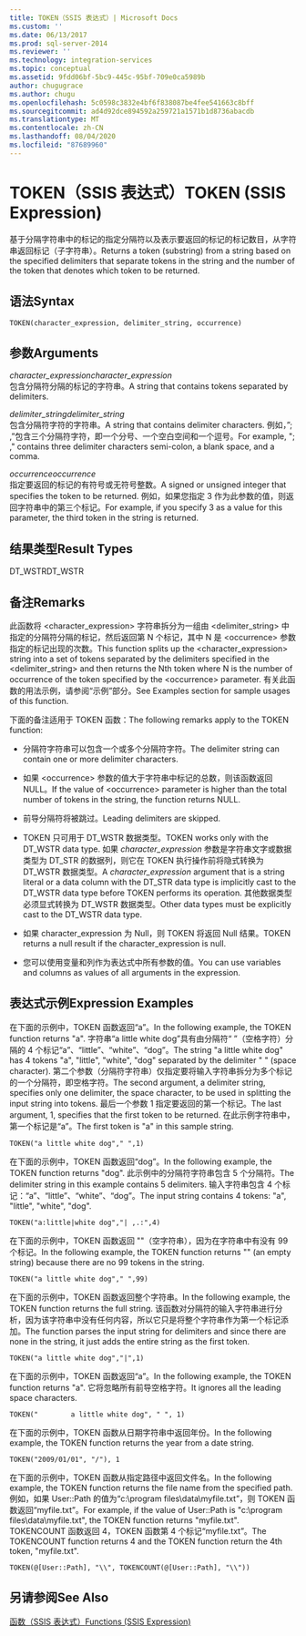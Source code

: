 ```yaml
---
title: TOKEN（SSIS 表达式）| Microsoft Docs
ms.custom: ''
ms.date: 06/13/2017
ms.prod: sql-server-2014
ms.reviewer: ''
ms.technology: integration-services
ms.topic: conceptual
ms.assetid: 9fdd06bf-5bc9-445c-95bf-709e0ca5989b
author: chugugrace
ms.author: chugu
ms.openlocfilehash: 5c0598c3832e4bf6f838087be4fee541663c8bff
ms.sourcegitcommit: ad4d92dce894592a259721a1571b1d8736abacdb
ms.translationtype: MT
ms.contentlocale: zh-CN
ms.lasthandoff: 08/04/2020
ms.locfileid: "87689960"
---
```

# <a name="token--ssis-expression"></a><span data-ttu-id="3dbf3-102">TOKEN（SSIS 表达式）</span><span class="sxs-lookup"><span data-stu-id="3dbf3-102">TOKEN  (SSIS Expression)</span></span>
  <span data-ttu-id="3dbf3-103">基于分隔字符串中的标记的指定分隔符以及表示要返回的标记的标记数目，从字符串返回标记（子字符串）。</span><span class="sxs-lookup"><span data-stu-id="3dbf3-103">Returns a token (substring) from a string based on the specified delimiters that separate tokens in the string and the number of the token that denotes which token to be returned.</span></span>  
  
## <a name="syntax"></a><span data-ttu-id="3dbf3-104">语法</span><span class="sxs-lookup"><span data-stu-id="3dbf3-104">Syntax</span></span>  
  
```  
TOKEN(character_expression, delimiter_string, occurrence)  
```  
  
## <a name="arguments"></a><span data-ttu-id="3dbf3-105">参数</span><span class="sxs-lookup"><span data-stu-id="3dbf3-105">Arguments</span></span>  
 <span data-ttu-id="3dbf3-106">*character_expression*</span><span class="sxs-lookup"><span data-stu-id="3dbf3-106">*character_expression*</span></span>  
 <span data-ttu-id="3dbf3-107">包含分隔符分隔的标记的字符串。</span><span class="sxs-lookup"><span data-stu-id="3dbf3-107">A string that contains tokens separated by delimiters.</span></span>  
  
 <span data-ttu-id="3dbf3-108">*delimiter_string*</span><span class="sxs-lookup"><span data-stu-id="3dbf3-108">*delimiter_string*</span></span>  
 <span data-ttu-id="3dbf3-109">包含分隔符字符的字符串。</span><span class="sxs-lookup"><span data-stu-id="3dbf3-109">A string that contains delimiter characters.</span></span> <span data-ttu-id="3dbf3-110">例如，”; ,”包含三个分隔符字符，即一个分号、一个空白空间和一个逗号。</span><span class="sxs-lookup"><span data-stu-id="3dbf3-110">For example, "; ," contains three delimiter characters semi-colon, a blank space, and a comma.</span></span>  
  
 <span data-ttu-id="3dbf3-111">*occurrence*</span><span class="sxs-lookup"><span data-stu-id="3dbf3-111">*occurrence*</span></span>  
 <span data-ttu-id="3dbf3-112">指定要返回的标记的有符号或无符号整数。</span><span class="sxs-lookup"><span data-stu-id="3dbf3-112">A signed or unsigned integer that specifies the token to be returned.</span></span> <span data-ttu-id="3dbf3-113">例如，如果您指定 3 作为此参数的值，则返回字符串中的第三个标记。</span><span class="sxs-lookup"><span data-stu-id="3dbf3-113">For example, if you specify 3 as a value for this parameter, the third token in the string is returned.</span></span>  
  
## <a name="result-types"></a><span data-ttu-id="3dbf3-114">结果类型</span><span class="sxs-lookup"><span data-stu-id="3dbf3-114">Result Types</span></span>  
 <span data-ttu-id="3dbf3-115">DT_WSTR</span><span class="sxs-lookup"><span data-stu-id="3dbf3-115">DT_WSTR</span></span>  
  
## <a name="remarks"></a><span data-ttu-id="3dbf3-116">备注</span><span class="sxs-lookup"><span data-stu-id="3dbf3-116">Remarks</span></span>  
 <span data-ttu-id="3dbf3-117">此函数将 <character_expression> 字符串拆分为一组由 <delimiter_string> 中指定的分隔符分隔的标记，然后返回第 N 个标记，其中 N 是 \<occurrence> 参数指定的标记出现的次数。</span><span class="sxs-lookup"><span data-stu-id="3dbf3-117">This function splits up the <character_expression> string into a set of tokens separated by the delimiters specified in the <delimiter_string> and then returns the Nth token where N is the number of occurrence of the token specified by the \<occurrence> parameter.</span></span> <span data-ttu-id="3dbf3-118">有关此函数的用法示例，请参阅“示例”部分。</span><span class="sxs-lookup"><span data-stu-id="3dbf3-118">See Examples section for sample usages of this function.</span></span>  
  
 <span data-ttu-id="3dbf3-119">下面的备注适用于 TOKEN 函数：</span><span class="sxs-lookup"><span data-stu-id="3dbf3-119">The following remarks apply to the TOKEN function:</span></span>  
  
-   <span data-ttu-id="3dbf3-120">分隔符字符串可以包含一个或多个分隔符字符。</span><span class="sxs-lookup"><span data-stu-id="3dbf3-120">The delimiter string can contain one or more delimiter characters.</span></span>  
  
-   <span data-ttu-id="3dbf3-121">如果 \<occurrence> 参数的值大于字符串中标记的总数，则该函数返回 NULL。</span><span class="sxs-lookup"><span data-stu-id="3dbf3-121">If the value of \<occurrence> parameter is higher than the total number of tokens in the string, the function returns NULL.</span></span>  
  
-   <span data-ttu-id="3dbf3-122">前导分隔符将被跳过。</span><span class="sxs-lookup"><span data-stu-id="3dbf3-122">Leading delimiters are skipped.</span></span>  
  
-   <span data-ttu-id="3dbf3-123">TOKEN 只可用于 DT_WSTR 数据类型。</span><span class="sxs-lookup"><span data-stu-id="3dbf3-123">TOKEN works only with the DT_WSTR data type.</span></span> <span data-ttu-id="3dbf3-124">如果 *character_expression* 参数是字符串文字或数据类型为 DT_STR 的数据列，则它在 TOKEN 执行操作前将隐式转换为 DT_WSTR 数据类型。</span><span class="sxs-lookup"><span data-stu-id="3dbf3-124">A *character_expression* argument that is a string literal or a data column with the DT_STR data type is implicitly cast to the DT_WSTR data type before TOKEN performs its operation.</span></span> <span data-ttu-id="3dbf3-125">其他数据类型必须显式转换为 DT_WSTR 数据类型。</span><span class="sxs-lookup"><span data-stu-id="3dbf3-125">Other data types must be explicitly cast to the DT_WSTR data type.</span></span>  
  
-   <span data-ttu-id="3dbf3-126">如果 character_expression 为 Null，则 TOKEN 将返回 Null 结果。</span><span class="sxs-lookup"><span data-stu-id="3dbf3-126">TOKEN returns a null result if the character_expression is null.</span></span>  
  
-   <span data-ttu-id="3dbf3-127">您可以使用变量和列作为表达式中所有参数的值。</span><span class="sxs-lookup"><span data-stu-id="3dbf3-127">You can use variables and columns as values of all arguments in the expression.</span></span>  
  
## <a name="expression-examples"></a><span data-ttu-id="3dbf3-128">表达式示例</span><span class="sxs-lookup"><span data-stu-id="3dbf3-128">Expression Examples</span></span>  
 <span data-ttu-id="3dbf3-129">在下面的示例中，TOKEN 函数返回“a”。</span><span class="sxs-lookup"><span data-stu-id="3dbf3-129">In the following example, the TOKEN function returns "a".</span></span> <span data-ttu-id="3dbf3-130">字符串“a little white dog”具有由分隔符“ ”（空格字符）分隔的 4 个标记“a”、“little”、“white”、“dog”。</span><span class="sxs-lookup"><span data-stu-id="3dbf3-130">The string "a little white dog" has 4 tokens "a", "little", "white", "dog" separated by the delimiter " " (space character).</span></span> <span data-ttu-id="3dbf3-131">第二个参数（分隔符字符串）仅指定要将输入字符串拆分为多个标记的一个分隔符，即空格字符。</span><span class="sxs-lookup"><span data-stu-id="3dbf3-131">The second argument, a delimiter string, specifies only one delimiter, the space character, to be used in splitting the input string into tokens.</span></span> <span data-ttu-id="3dbf3-132">最后一个参数 1 指定要返回的第一个标记。</span><span class="sxs-lookup"><span data-stu-id="3dbf3-132">The last argument, 1, specifies that the first token to be returned.</span></span> <span data-ttu-id="3dbf3-133">在此示例字符串中，第一个标记是“a”。</span><span class="sxs-lookup"><span data-stu-id="3dbf3-133">The first token is "a" in this sample string.</span></span>  
  
```  
TOKEN("a little white dog"," ",1)  
```  
  
 <span data-ttu-id="3dbf3-134">在下面的示例中，TOKEN 函数返回“dog”。</span><span class="sxs-lookup"><span data-stu-id="3dbf3-134">In the following example, the TOKEN function returns "dog".</span></span> <span data-ttu-id="3dbf3-135">此示例中的分隔符字符串包含 5 个分隔符。</span><span class="sxs-lookup"><span data-stu-id="3dbf3-135">The delimiter string in this example contains 5 delimiters.</span></span> <span data-ttu-id="3dbf3-136">输入字符串包含 4 个标记：“a”、“little”、“white”、“dog”。</span><span class="sxs-lookup"><span data-stu-id="3dbf3-136">The input string contains 4 tokens: "a", "little", "white", "dog".</span></span>  
  
```  
TOKEN("a:little|white dog","| ,.:",4)  
```  
  
 <span data-ttu-id="3dbf3-137">在下面的示例中，TOKEN 函数返回 ""（空字符串），因为在字符串中有没有 99 个标记。</span><span class="sxs-lookup"><span data-stu-id="3dbf3-137">In the following example, the TOKEN function returns "" (an empty string) because there are no 99 tokens in the string.</span></span>  
  
```  
TOKEN("a little white dog"," ",99)  
```  
  
 <span data-ttu-id="3dbf3-138">在下面的示例中，TOKEN 函数返回整个字符串。</span><span class="sxs-lookup"><span data-stu-id="3dbf3-138">In the following example, the TOKEN function returns the full string.</span></span> <span data-ttu-id="3dbf3-139">该函数对分隔符的输入字符串进行分析，因为该字符串中没有任何内容，所以它只是将整个字符串作为第一个标记添加。</span><span class="sxs-lookup"><span data-stu-id="3dbf3-139">The function parses the input string for delimiters and since there are none in the string, it just adds the entire string as the first token.</span></span>  
  
```  
TOKEN("a little white dog","|",1)  
```  
  
 <span data-ttu-id="3dbf3-140">在下面的示例中，TOKEN 函数返回“a”。</span><span class="sxs-lookup"><span data-stu-id="3dbf3-140">In the following example, the TOKEN function returns "a".</span></span> <span data-ttu-id="3dbf3-141">它将忽略所有前导空格字符。</span><span class="sxs-lookup"><span data-stu-id="3dbf3-141">It ignores all the leading space characters.</span></span>  
  
```  
TOKEN("        a little white dog", " ", 1)  
```  
  
 <span data-ttu-id="3dbf3-142">在下面的示例中，TOKEN 函数从日期字符串中返回年份。</span><span class="sxs-lookup"><span data-stu-id="3dbf3-142">In the following example, the TOKEN function returns the year from a date string.</span></span>  
  
```  
TOKEN("2009/01/01", "/"), 1  
```  
  
 <span data-ttu-id="3dbf3-143">在下面的示例中，TOKEN 函数从指定路径中返回文件名。</span><span class="sxs-lookup"><span data-stu-id="3dbf3-143">In the following example, the TOKEN function returns the file name from the specified path.</span></span> <span data-ttu-id="3dbf3-144">例如，如果 User::Path 的值为“c:\program files\data\myfile.txt”，则 TOKEN 函数返回“myfile.txt”。</span><span class="sxs-lookup"><span data-stu-id="3dbf3-144">For example, if the value of User::Path is "c:\program files\data\myfile.txt", the TOKEN function returns "myfile.txt".</span></span> <span data-ttu-id="3dbf3-145">TOKENCOUNT 函数返回 4，TOKEN 函数第 4 个标记“myfile.txt”。</span><span class="sxs-lookup"><span data-stu-id="3dbf3-145">The TOKENCOUNT function returns 4 and the TOKEN function return the 4th token, "myfile.txt".</span></span>  
  
```  
TOKEN(@[User::Path], "\\", TOKENCOUNT(@[User::Path], "\\"))  
```  
  
## <a name="see-also"></a><span data-ttu-id="3dbf3-146">另请参阅</span><span class="sxs-lookup"><span data-stu-id="3dbf3-146">See Also</span></span>  
 [<span data-ttu-id="3dbf3-147">函数（SSIS 表达式）</span><span class="sxs-lookup"><span data-stu-id="3dbf3-147">Functions &#40;SSIS Expression&#41;</span></span>](functions-ssis-expression.md)  
  
  
